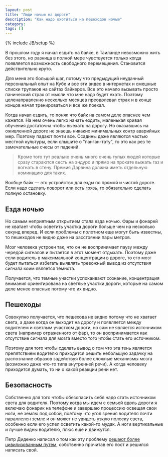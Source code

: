 ```yaml
---
layout: post
title: "Люди ночью на дороге"
description: "Как надо охотиться на пешеходов ночью"
category: 
tags: []
---
```

{% include JB/setup %}

В прошлом году я начал ездить на байке, в Таиланде невозможно жить без этого, но разница в полной мере чувствуется только когда появляется возможность свободного перемещения. Становится действительно круто.

Для меня это большой шаг, потому что предыдущий неудачный персональный опыт на Кубе и все эти видео в интернетах и смешные списки трупаков на сайтах байкеров. Все это начало вызывать просто панический страх от мысли что мне надо будет ехать. Поэтому целенаправленно несколько месяцев преодолевал страх и в конце концов начал тренироваться и все же поехал. 

Когда начал ездить, то понял что байк на самом деле опаснее чем кажется. На нем очень легко начать ездить, маленькая кривая обучения достаточна чтобы выехать на дорогу. Но оказавшись на оживленной дороге не знаешь никаких минимальных контр аварийных мер. Поэтому падают почти все. Ссадины даже являются частью местной культуры, если слышите о "панган-тату", то это как рез те замечательные счесы от падений. 

> Кроме того тут реально очень много очень тупых людей которые сразу стараются сесть на эндуро и прямо на прокате выжать газ и вогнать в стену. Премия Дарвина должна иметь отдельную номинацию для таких.

Вообще байк — это устройство для езды по прямой и чистой дороге. Если надо сделать поворот или есть грязь, то обязательно сделать полную остановку. 

## Езда ночью

Но самым неприятным открытием стала езда ночью. Фары и фонарей не хватает чтобы осветить участка дороги больше чем на несколько секунд вперед. И если проблемы с полотном еще могут быть известны, то пешеходов не видно даже на расстоянии пары метров. 

Мозг человека устроен так, что он не воспринимает паузу между чередой сигналов и пытается в этот момент отдыхать. Поэтому даже если водитель в максимальной концентрации в дороге, то его мозг будет пытаться избегать выявлять тревожный вывод из отсутствия сигнала коим является темнота. 

Получается, что темные участки успокаивают сознание, концентрация внимания ориентирована на светлые участки дороги, которые на самом деле менее опасные потому что их видно. 

## Пешеходы

Совокупно получается, что пешехода не видно потому что не хватает света, а даже когда он выходит на дорогу и появляется между водителем и светлым участком дороги, но сам не является источником света (например отраженного от фар), то он воспринимается как отсутствие сигнала для мозга вместо того чтобы стать его источником. 

Поэтому для того чтобы сделать вывод о том что эта тень является препятствием водителю приходится решить небольшую задачку на распознание образов задействуя более сложные механизмы мозга (возможно даже что-то типа внутренней речи). А когда человеку приходится думать, то ни о какой реакции речи нет.

## Безопасность

Собственно для того чтобы обезопасить себя надо стать источником света для водителя. Поэтому когда мы идем с семьей вдоль дороги я включаю фонарик на телефоне и завершаю процессию освещая свои ноги, не землю под собой, поэтому что угол зрения водителя почти параллелен земле и он может не увидеть узкую полоску света, особенно если его успел осветить какой-то мудак. А ноги вертикальные и лучше видны водителю, плюс еще и движутся.

Петр Диденко написал о том как эту проблему [решают более цивилизованным путем](http://www.kip.ru/realtime/2013/01/reflecting-bird.html), собственно прочитав его пост и решился написать свой.
